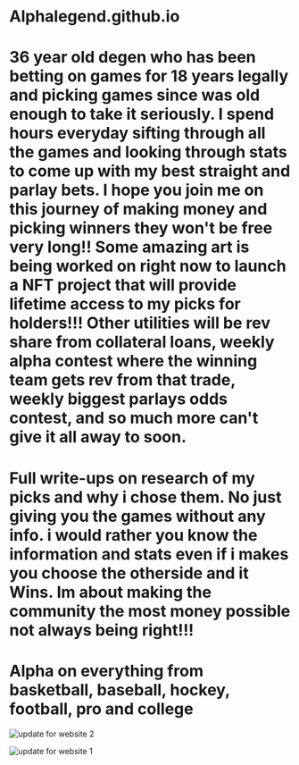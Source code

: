 # Alphalegend.github.io

# 36 year old degen who has been betting on games for 18 years legally and picking games since was old enough to take it seriously. I spend hours everyday sifting through all the games and looking through stats to come up with my best straight and parlay bets. I hope you join me on this journey of making money and picking winners they won't be free very long!! Some amazing art is being worked on right now to launch a NFT project that will provide lifetime access to my picks for holders!!! Other utilities will be rev share from collateral loans, weekly alpha contest where the winning team gets rev from that trade, weekly biggest parlays odds contest, and so much more can't give it all away to soon.


# Full write-ups on research of my picks and why i chose them. No just giving you the games without any info. i would rather you know the information and stats even if i makes you choose the otherside and it Wins. Im about making the community the most money possible not always being right!!! 


# Alpha on everything from basketball, baseball, hockey, football, pro and college 


![update for website 2](https://user-images.githubusercontent.com/125505495/220737893-41180756-3074-4ce0-a6cc-0f63a095e407.png)

![update for website 1](https://user-images.githubusercontent.com/125505495/220739001-e58eb52d-6689-4365-bef3-a5698a7ad9c4.png)
